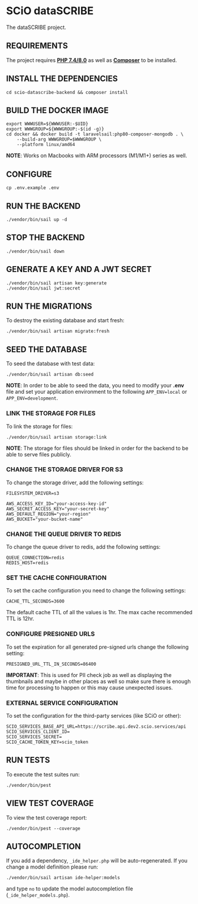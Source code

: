 # SCiO dataSCRIBE

The dataSCRIBE project.

## REQUIREMENTS

The project requires **[PHP 7.4/8.0](https://www.php.net/manual/en/install.php)** as well as **[Composer](https://getcomposer.org/doc/00-intro.md#installation-linux-unix-macos)** to be installed.

## INSTALL THE DEPENDENCIES

    cd scio-datascribe-backend && composer install

## BUILD THE DOCKER IMAGE

    export WWWUSER=${WWWUSER:-$UID}
    export WWWGROUP=${WWWGROUP:-$(id -g)}
    cd docker && docker build -t laravelsail:php80-composer-mongodb . \
        --build-arg WWWGROUP=$WWWGROUP \
        --platform linux/amd64

**NOTE**: Works on Macbooks with ARM processors (M1/M1+) series as well.

## CONFIGURE

    cp .env.example .env

## RUN THE BACKEND

    ./vendor/bin/sail up -d

## STOP THE BACKEND

    ./vendor/bin/sail down

## GENERATE A KEY AND A JWT SECRET

    ./vendor/bin/sail artisan key:generate
    ./vendor/bin/sail jwt:secret

## RUN THE MIGRATIONS

To destroy the existing database and start fresh:

    ./vendor/bin/sail artisan migrate:fresh

## SEED THE DATABASE

To seed the database with test data:

    ./vendor/bin/sail artisan db:seed

**NOTE**: In order to be able to seed the data, you need to modify your **.env** file and set your application environment to the following `APP_ENV=local` or `APP_ENV=development`.

### LINK THE STORAGE FOR FILES

To link the storage for files:

    ./vendor/bin/sail artisan storage:link

**NOTE**: The storage for files should be linked in order for the backend to be able to serve files publicly.

### CHANGE THE STORAGE DRIVER FOR S3

To change the storage driver, add the following settings:

    FILESYSTEM_DRIVER=s3

    AWS_ACCESS_KEY_ID="your-access-key-id"
    AWS_SECRET_ACCESS_KEY="your-secret-key"
    AWS_DEFAULT_REGION="your-region"
    AWS_BUCKET="your-bucket-name"

### CHANGE THE QUEUE DRIVER TO REDIS

To change the queue driver to redis, add the following settings:

    QUEUE_CONNECTION=redis
    REDIS_HOST=redis

### SET THE CACHE CONFIGURATION

To set the cache configuration you need to change the following settings:

    CACHE_TTL_SECONDS=3600

The default cache TTL of all the values is 1hr. The max cache recommended TTL is 12hr.

### CONFIGURE PRESIGNED URLS

To set the expiration for all generated pre-signed urls change the following setting:

    PRESIGNED_URL_TTL_IN_SECONDS=86400

**IMPORTANT**: This is used for PII check job as well as displaying the thumbnails and maybe in other places as well so make sure there is enough time for processing to happen or this may cause unexpected issues.

### EXTERNAL SERVICE CONFIGURATION

To set the configuration for the third-party services (like SCiO or other):

    SCIO_SERVICES_BASE_API_URL=https://scribe.api.dev2.scio.services/api
    SCIO_SERVICES_CLIENT_ID=
    SCIO_SERVICES_SECRET=
    SCIO_CACHE_TOKEN_KEY=scio_token

## RUN TESTS

To execute the test suites run:

    ./vendor/bin/pest

## VIEW TEST COVERAGE

To view the test coverage report:

    ./vendor/bin/pest --coverage

## AUTOCOMPLETION

If you add a dependency, `_ide_helper.php` will be auto-regenerated. If you change a model definition please run:

    ./vendor/bin/sail artisan ide-helper:models

and type `no` to update the model autocompletion file (`_ide_helper_models.php`).
